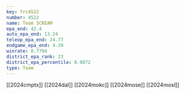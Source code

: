 ```yaml
---
key: frc4522
number: 4522
name: Team SCREAM
epa_end: 42.4
auto_epa_end: 13.24
teleop_epa_end: 24.77
endgame_epa_end: 4.39
winrate: 0.7794
district_epa_rank: 23
district_epa_percentile: 0.9872
type: Team
---
```

[[2024cmptx]]
[[2024dal]]
[[2024mokc]]
[[2024mose]]
[[2024mosl]]

